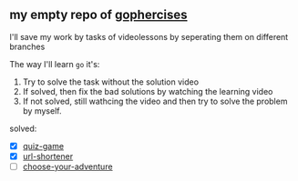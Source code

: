 ## my empty repo of [gophercises](https://gophercises.com/)

I'll save my work by tasks of videolessons by seperating them on different branches

The way I'll learn `go` it's:
1. Try to solve the task without the solution video
2. If solved, then fix the bad solutions by watching the learning video
3. If not solved, still wathcing the video and then try to solve the problem by myself.

solved:
- [x] [quiz-game](https://github.com/wennerryle/gophercises/tree/quiz-game)
- [x] [url-shortener](https://github.com/wennerryle/gophercises/tree/url-shortener)
- [ ] [choose-your-adventure](https://github.com/wennerryle/gophercises/tree/choose-your-adventure)